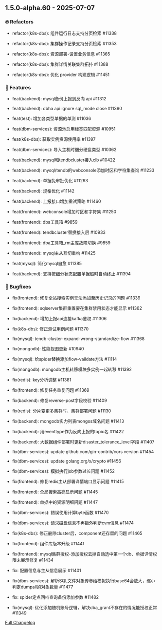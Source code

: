 ## 1.5.0-alpha.60 - 2025-07-07

### 🔥 Refactors

- refactor(k8s-dbs): 组件运行日志支持分页检索 #11338

- refactor(k8s-dbs): 集群操作记录支持分页检索 #11353

- refactor(k8s-dbs): 资源部署-设置业务信息 #11365

- refactor(k8s-dbs): 集群详情关联集群拓扑 #11388

- refactor(k8s-dbs): 优化 provider 构建逻辑 #11451


### 🚀 Features

- feat(backend): mysql备份上报到反向 api #11312

- feat(backend): dbha api ignore sql_mode close #11390

- feat(test): 增加各类型单据的单测 #11036

- feat(dbm-services): 资源池启用标签匹配资源 #10951

- feat(k8s-dbs): 获取实例资源使用率 #11397

- feat(dbm-services): 导入主机时细分硬盘类型 #10362

- feat(backend): mysql和tendbcluster接入clb #10422

- feat(backend): mysql/tendb的webconsole添加时区和字符集查询 #11233

- feat(backend): 单据免审批优化 #11293

- feat(backend): 规格优化 #11142

- feat(backend): 上报接口增加重试策略 #11460

- feat(frontend): webconsole增加时区和字符集 #11250

- feat(frontend): dba工具箱 #9859

- feat(frontend): tendbcluster替换接入层 #10933

- feat(frontend): dba工具箱_rm主库故障切换 #9859

- feat(frontend): mysql主从互切重构 #11425

- feat(mysql): 简化mysql自愈 #11385

- feat(backend): 支持按细分状态配置单据超时自动终止 #11394


### 🐛 Bugfixes

- fix(frontend): 修复全站搜索实例无法添加至历史记录的问题 #11339

- fix(frontend): sqlserver集群重置要在集群禁用状态才能显示 #11362

- fix(backend): 增加上报api连接kafka鉴权 #11306

- fix(k8s-dbs): 修正测试用例问题 #11370

- fix(mysql): tendb-cluster-expand-wrong-standardize-flow #11368

- fix(mongodb): 性能视图更新 #10940

- fix(mysql): 给spider替换添加flow-vaildate方法 #11114

- fix(mongodb): mongodb主机转移模块多实例一起转移 #11392

- fix(redis): key分析调整 #11381

- fix(frontend): 修复任务重复问题 #11369

- fix(backend): 修复reverse-post字段校验 #11409

- fix(redis): 分片变更多集群时，集群部署问题 #11130

- fix(backend): mongodb实力列表mongos域名问题 #11413

- fix(backend): 用eventtype作为反向上报的topic名 #11422

- fix(backend): 大数据组件部署时更新disaster_tolerance_level字段 #11407

- fix(dbm-services): update github.com/gin-contrib/cors version #11454

- fix(dbm-services): update golang.org/x/crypto #11456

- fix(dbm-services): 模拟执行job参数过长问题 #11452

- fix(frontend): 修复redis主从部署详情端口显示问题 #11415

- fix(frontend): 全局搜索高亮显示问题 #11445

- fix(frontend): 单据中的资源明细问题 #11447

- fix(dbm-services): 错误使用计算byte函数 #11470

- fix(dbm-services): 请求磁盘信息不再额外判断cvm信息 #11474

- fix(k8s-dbs): 修正删除cluster后，component还存留的问题 #11465

- fix(frontend): 组件库版本升级 #11441

- fix(frontend): mysql集群授权-添加授权去掉自动选中第一个db、单据详情权限未展示修复 #11434

- fix: 配置信息与主从信息展示 #11401

- fix(dbm-services): 解析SQL文件对象传参给模拟执行base64会放大，缩小判定dumpall的对象数量 #11477

- fix: spider定点回档查询备份添加参数 #11482

- fix(mysql): 优化添加随机账号逻辑，解决dba_grant不存在的情况能授权正常 #11349


[Full Changelog](https://github.com/TencentBlueKing/blueking-dbm/compare/1.5.0-alpha.59...1.5.0-alpha.60)